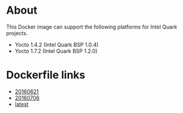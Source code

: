 # About
This Docker image can support the following platforms for Intel Quark projects.

- Yocto 1.4.2 (Intel Quark BSP 1.0.4)
- Yocto 1.7.2 (Intel Quark BSP 1.2.0)

# Dockerfile links
- [20160621](https://github.com/ADVANTECH-Corp/docker-images/blob/20160621/advrisc/u12.04-quarkLBV2/Dockerfile)
- [20160706](https://github.com/ADVANTECH-Corp/docker-images/blob/20160706/advrisc/u12.04-quarkLBV2/Dockerfile)
- [latest](https://github.com/ADVANTECH-Corp/docker-images/blob/u12.04-quarkLBV2/advrisc/u12.04-quarkLBV2/Dockerfile)

